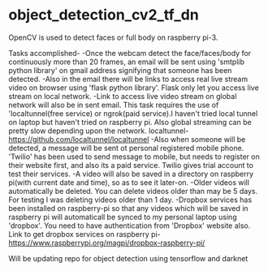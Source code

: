 # object_detection_cv2_tf_dn

OpenCV is used to detect faces or full body on raspberry pi-3.

Tasks accomplished-
-Once the webcam detect the face/faces/body for continuously more than 20 frames, an email will be sent using 'smtplib python library' on gmail address signifying that someone has been detected.
-Also in the email there will be links to access real live stream video on browser using 'flask python library'. Flask only let you access live stream on local network.
-Link to access live video stream on global network will also be in sent email. This task requires the use of 'localtunnel(free service) or ngrok(paid service).I haven't tried local tunnel on laptop but haven't tried on raspberry pi. Also global streaming can be pretty slow depending upon the network. 
localtunnel-https://github.com/localtunnel/localtunnel
-Also when someone will be detected, a message will be sent ot personal registered mobile phone. 'Twilio' has been used to send message to mobile, but needs to register on their website first, and also its a paid service. Twilio gives trial account to test their services.
-A video will also be saved in a directory on raspberry pi(with current date and time), so as to see it later-on.
-Older videos will automatically be deleted. You can delete videos older than may be 5 days. For testing I was deleting videos older than 1 day.
-Dropbox services has been installed on raspberry-pi so that any videos which will be saved in raspberry pi will automaticall be synced to my personal laptop using 'dropbox'. You need to have authentication from 'Dropbox' website also. Link to get dropbox services on raspberry pi-
https://www.raspberrypi.org/magpi/dropbox-raspberry-pi/




Will be updating repo for object detection using tensorflow and darknet
